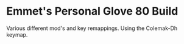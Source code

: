 # Emmet's Personal Glove 80 Build
 
Various different mod's and key remappings. Using the Colemak-Dh keymap.
